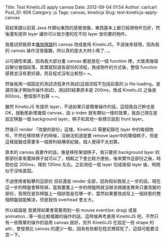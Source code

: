 Title: Test KineticJS apply canvas
Date: 2012-09-04 01:54
Author: carlcarl
Post_ID: 606
Category: js
Tags: canvas, kineticjs
Slug: test-kineticjs-apply-canvas

寫起來跟以前寫 Java 作類似東西的感覺很像，東西基本上都已經用物件包好，然後還有提供 layer
讓你可以很方便的在不同 layer 放你要的物件。  
<!--more-->  
我嘗試把我原本[播放棋譜][]的 canvas 改成套用 KineticJS，不過後來發現，因為我的 canvas
操作沒很複雜，所以真的是太大材小用了...。

以可讀性來講，因為我大部分畫 canvas 都是放在一個 function 裡，大致用幾個註解分幾個段落，其實就知道各部份的流程，換成物件的方式後，整個 function 感覺並沒有更好讀，而且程式沒有比較短=.=。

然後我用一個固定的測試流程來作測試(這個流程不包括前面的 js file loading，是讀完後才開始作操作測試)，測試的結果原本是 200ms，換成 KineticJS 之後是 800ms，整個很不划算 ~.~。

雖然 KineticJS 有提供 layer，不過如果只是簡單操作的話，這個我自己幹也是
OK，就動態新增幾個 canvas，設 z-index 就有類似一樣的效果，我自己現在是設定棋盤一個 background layer，棋子和其他一些標示設到 front layer。

然後只 render 「改變的部份」這塊，KineticJS 需要紀錄在 layer
中的每個物件，不然在移除棋子的時候，沒辦法知道是要 remove
layer中的哪個棋子，但是這樣就變成需要多一個資料結構來紀錄，個人覺得不太划算。

原本的 canvas 我要作的話，像是移除某個棋子，我只要把 background layer
的那部份拿來蓋掉棋子就可以了，相較之下會比較方便些，後來實作這部份之後，時間也從
200ms，降到 130ms 左右。之前測從一個 layer 切成兩個 layer 後，時間似乎沒啥差囧。

不過使用者點擊的這部份 目前還是 render 全部，因為假如我按上一步的話，現在這一步的棋盤會移除掉，當我要畫上一步的棋盤時就沒辦法根據差異來只畫改變的部份，我現在是存棋盤上一個狀態是在哪一步，當然如果要改成存上一個狀態的整個棋盤就能解決，但是我怕 overhead 會太大。

所以結論是 我覺得如果會需要用到一些 mouse event(ex: drag) 或是
animation...等一些比較複雜的操作的話，這時候再考慮用 KineticJS
吧，不然只有一些簡單的操作的話用 canvas 就好。另外 KineticJS 在設定一些
shape 的 attr，會發現比 canvas 的還少一點，因為有些都在程式裡寫死了，這個可能要注意一下。

  [播放棋譜]: https://github.com/carlcarl/CaGo/blob/master/js/cago.js
